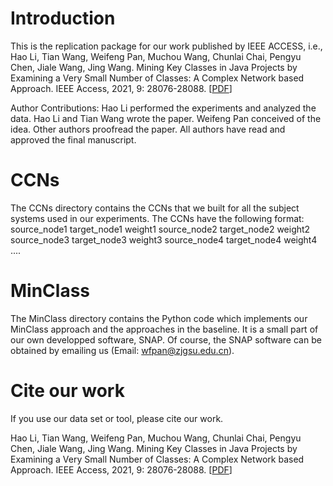 # Introduction
This is the replication package for our work published by IEEE ACCESS, i.e., Hao Li, Tian Wang, Weifeng Pan, Muchou Wang, Chunlai Chai, Pengyu Chen, Jiale Wang, Jing Wang. Mining Key Classes in Java Projects by Examining a Very Small Number of Classes: A Complex Network based Approach. IEEE Access, 2021, 9: 28076-28088. [[PDF](https://ieeexplore.ieee.org/document/9351963)]

Author Contributions: Hao Li performed the experiments and analyzed the data. Hao Li and Tian Wang wrote the paper. Weifeng Pan conceived of the idea. Other authors proofread the paper. All authors have read and approved the final manuscript.

# CCNs
The CCNs directory contains the CCNs that we built for all the subject systems used in our experiments.
The CCNs have the following format:
source_node1 target_node1 weight1
source_node2 target_node2 weight2
source_node3 target_node3 weight3
source_node4 target_node4 weight4
....

# MinClass
The MinClass directory contains the Python code which implements our MinClass approach and the approaches in the baseline. It is a small part of our own developped software, SNAP. Of course, the SNAP software can be obtained by emailing us (Email: wfpan@zjgsu.edu.cn).

# Cite our work
If you use our data set or tool, please cite our work.

Hao Li, Tian Wang, Weifeng Pan, Muchou Wang, Chunlai Chai, Pengyu Chen, Jiale Wang, Jing Wang. Mining Key Classes in Java Projects by Examining a Very Small Number of Classes: A Complex Network based Approach. IEEE Access, 2021, 9: 28076-28088. [[PDF](https://ieeexplore.ieee.org/document/9351963)]
